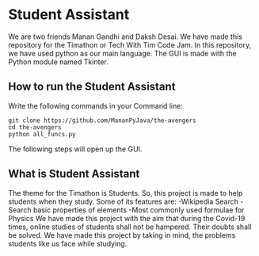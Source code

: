 # Student Assistant

We are two friends Manan Gandhi and Daksh Desai. We have made this repository for the Timathon or Tech With Tim Code Jam. In this repository, we have used python as our main language. The GUI is made with the Python module named Tkinter.


## How to run the Student Assistant
Write the following commands in your Command line:
```
git clone https://github.com/MananPyJava/the-avengers
cd the-avengers
python all_funcs.py
```
The following steps will open up the GUI.


## What is Student Assistant
The theme for the Timathon is Students. So, this project is made to help students when they study. Some of its features are:
-Wikipedia Search
-Search basic properties of elements
-Most commonly used formulae for Physics
We have made this project with the aim that during the Covid-19 times, online studies of students shall not be hampered. Their doubts shall be solved. We have made this project by taking in mind, the problems students like us face while studying.
